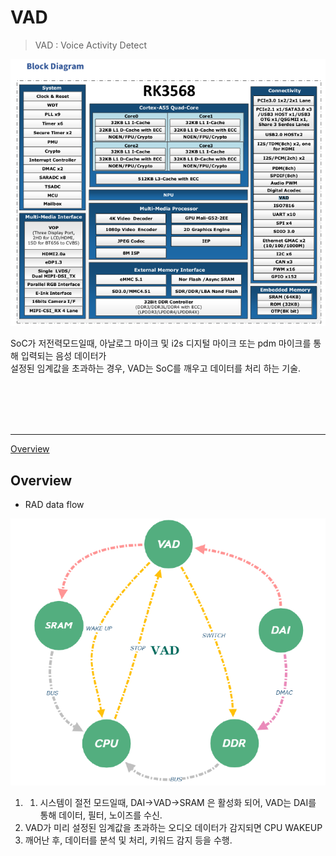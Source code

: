 
VAD 
=====

> VAD : Voice Activity Detect 
  
![](./images/VAD_01.png)  
  
 SoC가 저전력모드일때, 아날로그 마이크 및 i2s 디지털 마이크 또는 pdm 마이크를 통해 입력되는 음성 데이터가   
 설정된 임계값을 초과하는 경우, VAD는 SoC를 깨우고 데이터를 처리 하는 기술.  
  
<br/>
<br/>
<br/>
<br/>
<hr>
  
[Overview](#overview)
  
## Overview
  
 - RAD data flow  
  
![](./images/VAD_02.png)  
  
 1. 1. 시스템이 절전 모드일때, DAI->VAD->SRAM 은 활성화 되어, VAD는 DAI를 통해 데이터, 필터, 노이즈를 수신.  
 2. VAD가 미리 설정된 임계값을 초과하는 오디오 데이터가 감지되면 CPU WAKEUP  
 3. 깨어난 후, 데이터를 분석 및 처리, 키워드 감지 등을 수행.   


